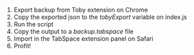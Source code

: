 1. Export backup from Toby extension on Chrome
2. Copy the exported json to the *tobyExport* variable on index.js
3. Run the script
4. Copy the output to a *backup.tabspace* file
5. Import in the TabSpace extension panel on Safari
6. Profit!
